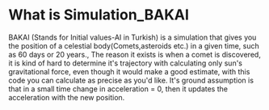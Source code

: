 # What is Simulation_BAKAI
BAKAI (Stands for Initial values-AI in Turkish) is a simulation that gives you the position of a celestial body(Comets,asteroids etc.) in a given time, such as 60 days or 20 years.,
The reason it exists is when a comet is discovered, it is kind of hard to determine it's trajectory with calculating only sun's gravitational force, even though it would make a good estimate, with this code you can calculate as precise as you'd like. It's ground assumption is that in a small time change in acceleration = 0, then it updates the acceleration with the new position. 
